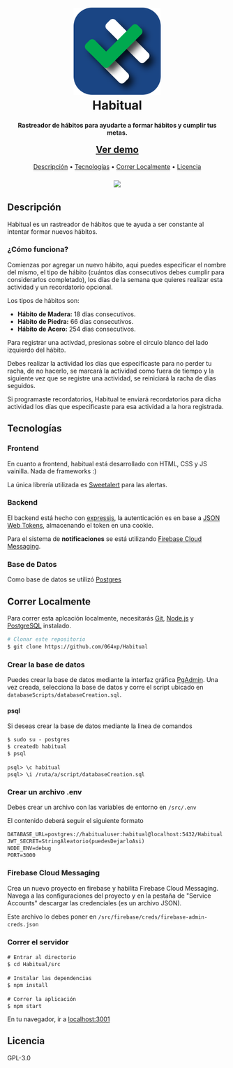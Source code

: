 
<h1 align="center">
  <br>
  <a href="https://github.com/064xp/Habitual"><img src="images/habitual-logo.svg" alt="Habitual" width="200"></a>
  <br>
  Habitual
  <br>
</h1>

<h4 align="center">Rastreador de hábitos para ayudarte a formar hábitos y cumplir tus metas.</h4>

<h2 align="center" style="margin-top: 0;"><a href="https://habitual-tracker.herokuapp.com/">Ver demo</a></h2>
<p align="center">
  <a href="#descripción">Descripción</a> •
  <a href="#tecnologías">Tecnologías</a> •
  <a href="#correr-localmente">Correr Localmente</a> •
  <a href="#licencia">Licencia</a>

</p>

<h3 align="center">
  <img src="images/demo.gif" width: 200px;"/>
</h3>

## Descripción

Habitual es un rastreador de hábitos que te ayuda a ser constante al intentar formar nuevos hábitos.

### ¿Cómo funciona?
Comienzas por agregar un nuevo hábito, aqui puedes especificar el nombre del mismo, el tipo de hábito (cuántos días consecutivos debes cumplir para considerarlos completado), los días de la semana que quieres realizar esta actividad y un recordatorio opcional.

Los tipos de hábitos son:
- **Hábito de Madera:** 18 días consecutivos.
- **Hábito de Piedra:** 66 días consecutivos.
- **Hábito de Acero:** 254 días consecutivos.

Para registrar una activdad, presionas sobre el circulo blanco del lado izquierdo del hábito.

Debes realizar la actividad los días que especificaste para no perder tu racha, de no hacerlo, se marcará la actividad como fuera de tiempo y la siguiente vez que se registre una actividad, se reiniciará la racha de días seguidos.

Si programaste recordatorios, Habitual te enviará recordatorios para dicha actividad los días que especificaste para esa actividad a la hora registrada.

## Tecnologías

### Frontend
En cuanto a frontend, habitual está desarrollado con HTML, CSS y JS vainilla. Nada de frameworks :)

La única librería utilizada es [Sweetalert](https://sweetalert.js.org/) para las alertas.

### Backend
El backend está hecho con [expressjs](http://expressjs.com/), la autenticación es en base a [JSON Web Tokens](https://jwt.io/), almacenando el token en una cookie.

Para el sistema de **notificaciones** se está utilizando [Firebase Cloud Messaging](https://firebase.google.com/docs/cloud-messaging/).

### Base de Datos
Como base de datos se utilizó [Postgres](https://www.postgresql.org/)

## Correr Localmente

Para correr esta aplcación localmente, necesitarás [Git](https://git-scm.com), [Node.js](https://nodejs.org/en/download/) y [PostgreSQL](https://www.postgresql.org/) instalado.

```bash
# Clonar este repositorio
$ git clone https://github.com/064xp/Habitual

```
### Crear la base de datos
Puedes crear la base de datos mediante la interfaz gráfica [PgAdmin](https://www.pgadmin.org/). Una vez creada, selecciona la base de datos y corre el script ubicado en `databaseScripts/databaseCreation.sql`.

#### psql
Si deseas crear la base de datos mediante la linea de comandos
```
$ sudo su - postgres
$ createdb habitual
$ psql

psql> \c habitual
psql> \i /ruta/a/script/databaseCreation.sql
```

### Crear un archivo .env
Debes crear un archivo con las variables de entorno en `/src/.env`

El contenido deberá seguir el siguiente formato

```
DATABASE_URL=postgres://habitualuser:habitual@localhost:5432/Habitual
JWT_SECRET=StringAleatorio(puedesDejarloAsi)
NODE_ENV=debug
PORT=3000
```

### Firebase Cloud Messaging
Crea un nuevo proyecto en firebase y habilita Firebase Cloud Messaging.
Navega a las configuraciones del proyecto y en la pestaña de "Service Accounts" descargar las credenciales (es un archivo JSON).

Este archivo lo debes poner en `/src/firebase/creds/firebase-admin-creds.json`

### Correr el servidor
```
# Entrar al directorio
$ cd Habitual/src

# Instalar las dependencias
$ npm install

# Correr la aplicación
$ npm start
```

En tu navegador, ir a [localhost:3001](localhost:3001)

## Licencia

GPL-3.0
